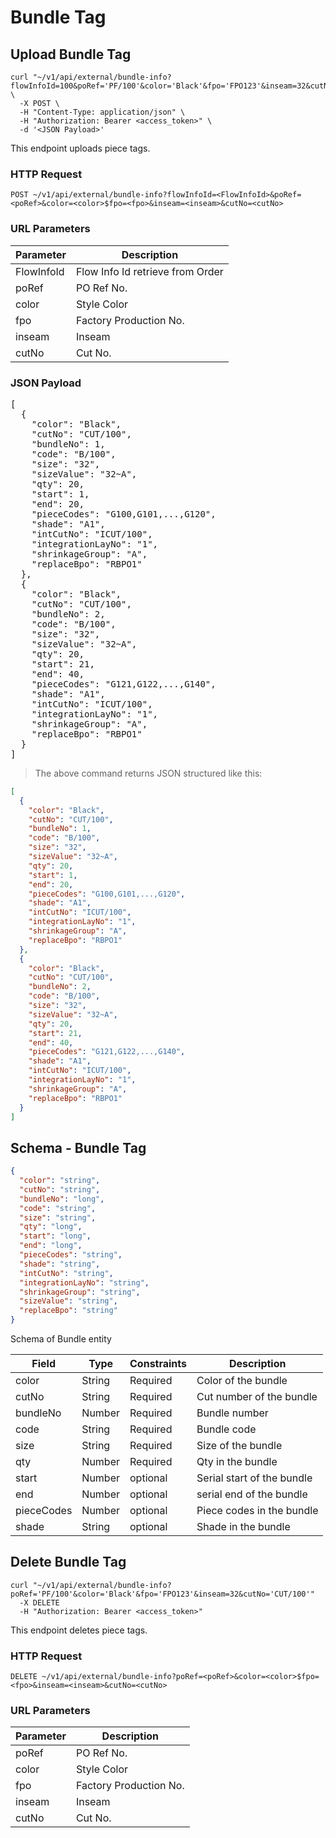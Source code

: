 # Bundle Tag

## Upload Bundle Tag

```shell
curl "~/v1/api/external/bundle-info?flowInfoId=100&poRef='PF/100'&color='Black'&fpo='FPO123'&inseam=32&cutNo='CUT/100'" \
  -X POST \
  -H "Content-Type: application/json" \
  -H "Authorization: Bearer <access_token>" \
  -d '<JSON Payload>'
```

This endpoint uploads piece tags.

### HTTP Request

`POST ~/v1/api/external/bundle-info?flowInfoId=<FlowInfoId>&poRef=<poRef>&color=<color>$fpo=<fpo>&inseam=<inseam>&cutNo=<cutNo>`

### URL Parameters

| Parameter  | Description                      |
|------------|----------------------------------|
| FlowInfoId | Flow Info Id retrieve from Order |
| poRef      | PO Ref No.                       |
| color      | Style Color                      |
| fpo        | Factory Production No.           |
| inseam     | Inseam                           |
| cutNo      | Cut No.                          |

### JSON Payload

<pre class="center-column">
[
  {
    "color": "Black",
    "cutNo": "CUT/100",
    "bundleNo": 1,
    "code": "B/100",
    "size": "32",
    "sizeValue": "32~A",
    "qty": 20,
    "start": 1,
    "end": 20,
    "pieceCodes": "G100,G101,...,G120",
    "shade": "A1",
    "intCutNo": "ICUT/100",
    "integrationLayNo": "1",
    "shrinkageGroup": "A",
    "replaceBpo": "RBPO1"
  },
  {
    "color": "Black",
    "cutNo": "CUT/100",
    "bundleNo": 2,
    "code": "B/100",
    "size": "32",
    "sizeValue": "32~A",
    "qty": 20,
    "start": 21,
    "end": 40,
    "pieceCodes": "G121,G122,...,G140",
    "shade": "A1",
    "intCutNo": "ICUT/100",
    "integrationLayNo": "1",
    "shrinkageGroup": "A",
    "replaceBpo": "RBPO1"
  }
]
</pre>

> The above command returns JSON structured like this:

```json
[
  {
    "color": "Black",
    "cutNo": "CUT/100",
    "bundleNo": 1,
    "code": "B/100",
    "size": "32",
    "sizeValue": "32~A",
    "qty": 20,
    "start": 1,
    "end": 20,
    "pieceCodes": "G100,G101,...,G120",
    "shade": "A1",
    "intCutNo": "ICUT/100",
    "integrationLayNo": "1",
    "shrinkageGroup": "A",
    "replaceBpo": "RBPO1"
  },
  {
    "color": "Black",
    "cutNo": "CUT/100",
    "bundleNo": 2,
    "code": "B/100",
    "size": "32",
    "sizeValue": "32~A",
    "qty": 20,
    "start": 21,
    "end": 40,
    "pieceCodes": "G121,G122,...,G140",
    "shade": "A1",
    "intCutNo": "ICUT/100",
    "integrationLayNo": "1",
    "shrinkageGroup": "A",
    "replaceBpo": "RBPO1"
  }
]
```

## Schema - Bundle Tag

```json
{
  "color": "string",
  "cutNo": "string",
  "bundleNo": "long",
  "code": "string",
  "size": "string",
  "qty": "long",
  "start": "long",
  "end": "long",
  "pieceCodes": "string",
  "shade": "string",
  "intCutNo": "string",
  "integrationLayNo": "string",
  "shrinkageGroup": "string",
  "sizeValue": "string",
  "replaceBpo": "string"
}
```

Schema of Bundle entity

| Field            | Type   | Constraints | Description                |
|------------------|--------|-------------|----------------------------|
| color            | String | Required    | Color of the bundle        |
| cutNo            | String | Required    | Cut number of the bundle   |
| bundleNo         | Number | Required    | Bundle number              |
| code             | String | Required    | Bundle code                |
| size             | String | Required    | Size of the bundle         |
| qty              | Number | Required    | Qty in the bundle          |
| start            | Number | optional    | Serial start of the bundle |
| end              | Number | optional    | serial end of the bundle   |
| pieceCodes       | Number | optional    | Piece codes in the bundle  |
| shade            | String | optional    | Shade in the bundle        |

## Delete Bundle Tag

```shell
curl "~/v1/api/external/bundle-info?poRef='PF/100'&color='Black'&fpo='FPO123'&inseam=32&cutNo='CUT/100'"
  -X DELETE
  -H "Authorization: Bearer <access_token>"
```

This endpoint deletes piece tags.

### HTTP Request

`DELETE ~/v1/api/external/bundle-info?poRef=<poRef>&color=<color>$fpo=<fpo>&inseam=<inseam>&cutNo=<cutNo>`

### URL Parameters

| Parameter | Description            |
|-----------|------------------------| 
| poRef     | PO Ref No.             |
| color     | Style Color            |
| fpo       | Factory Production No. |
| inseam    | Inseam                 |
| cutNo     | Cut No.                |
